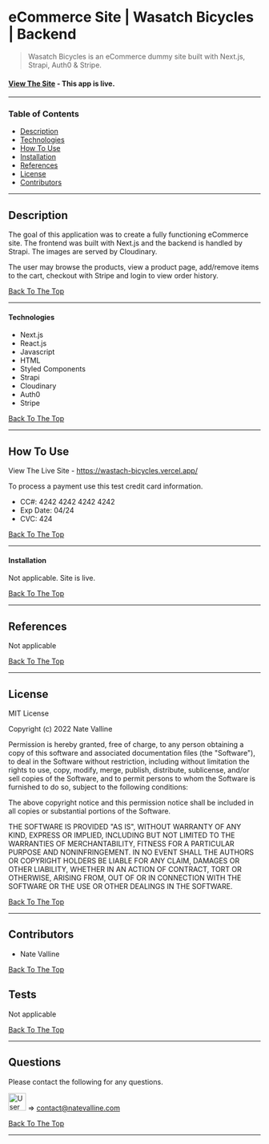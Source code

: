 # eCommerce Site | Wasatch Bicycles | Backend

> Wasatch Bicycles is an eCommerce dummy site built with Next.js, Strapi, Auth0 & Stripe.

#### [View The Site](https://wastach-bicycles.vercel.app/) - This app is live.

<!-- Badge(s) Here -->

---

### Table of Contents

- [Description](#description)
- [Technologies](#technologies)
- [How To Use](#how-to-use)
- [Installation](#installation)
- [References](#references)
- [License](#license)
- [Contributors](#contributors)

---

## Description

The goal of this application was to create a fully functioning eCommerce site. The frontend was built with Next.js and the backend is handled by Strapi. The images are served by Cloudinary.

The user may browse the products, view a product page, add/remove items to the cart, checkout with Stripe and login to view order history.

[Back To The Top](#project-name)

---

#### Technologies

- Next.js
- React.js
- Javascript
- HTML
- Styled Components
- Strapi
- Cloudinary
- Auth0
- Stripe

[Back To The Top](#project-name)

---

## How To Use

View The Live Site - https://wastach-bicycles.vercel.app/

To process a payment use this test credit card information.

- CC#: 4242 4242 4242 4242
- Exp Date: 04/24
- CVC: 424

[Back To The Top](#project-name)

---

#### Installation

Not applicable. Site is live.

[Back To The Top](#project-name)

---

## References

Not applicable

[Back To The Top](#project-name)

---

## License

MIT License

Copyright (c) 2022 Nate Valline

Permission is hereby granted, free of charge, to any person obtaining a copy of this software and associated documentation files (the "Software"), to deal in the Software without restriction, including without limitation the rights to use, copy, modify, merge, publish, distribute, sublicense, and/or sell copies of the Software, and to permit persons to whom the Software is furnished to do so, subject to the following conditions:

The above copyright notice and this permission notice shall be included in all copies or substantial portions of the Software.

THE SOFTWARE IS PROVIDED "AS IS", WITHOUT WARRANTY OF ANY KIND, EXPRESS OR IMPLIED, INCLUDING BUT NOT LIMITED TO THE WARRANTIES OF MERCHANTABILITY, FITNESS FOR A PARTICULAR PURPOSE AND NONINFRINGEMENT. IN NO EVENT SHALL THE AUTHORS OR COPYRIGHT HOLDERS BE LIABLE FOR ANY CLAIM, DAMAGES OR OTHER LIABILITY, WHETHER IN AN ACTION OF CONTRACT, TORT OR OTHERWISE, ARISING FROM, OUT OF OR IN CONNECTION WITH THE SOFTWARE OR THE USE OR OTHER DEALINGS IN THE SOFTWARE.

[Back To The Top](#project-name)

---

## Contributors

- Nate Valline

[Back To The Top](#project-name)

## Tests

Not applicable

[Back To The Top](#project-name)

---

## Questions

Please contact the following for any questions.

<img src="https://avatars3.githubusercontent.com/u/58278138?v=4" alt="User Image" width="35px"> => contact@natevalline.com

[Back To The Top](#project-name)

---

